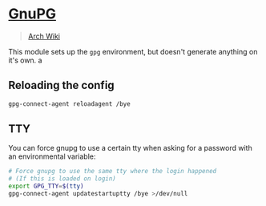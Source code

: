 # [GnuPG](https://gnupg.org/)

> [Arch Wiki](https://wiki.archlinux.org/index.php/GnuPG)

This module sets up the `gpg` environment, but doesn't generate anything
on it's own. a

## Reloading the config

```sh
gpg-connect-agent reloadagent /bye
```

## TTY

You can force gnupg to use a certain tty when asking for a password with an
environmental variable:

```sh
# Force gnupg to use the same tty where the login happened
# (If this is loaded on login)
export GPG_TTY=$(tty)
gpg-connect-agent updatestartuptty /bye >/dev/null
```
